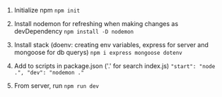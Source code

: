 1) Initialize npm
    `
    npm init
    `

2) Install nodemon for refreshing when making changes as devDependency
    `
    npm install -D nodemon
    `

3) Install stack (doenv: creating env variables, express for server and mongoose for db querys)
    `
    npm i express mongoose dotenv
    `
4) Add to scripts in package.json ('.' for search index.js)
    `
    "start": "node .",
    "dev": "nodemon ."
    `
5) From server, run
    `
    npm run dev
    `




